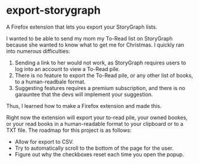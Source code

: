 # export-storygraph
A Firefox extension that lets you export your StoryGraph lists.

I wanted to be able to send my mom my To-Read list on StoryGraph because she wanted to know what to get me for Christmas.
I quickly ran into numerous difficulties:

1. Sending a link to her would not work, as StoryGraph requires users to log into an account to view a To-Read pile.
2. There is no feature to export the To-Read pile, or any other list of books, to a human-readbale format.
3. Suggesting features requires a premium subscription, and there is no garauntee that the devs will implement your suggestion.

Thus, I learned how to make a Firefox extension and made this.

Right now the extension will export your to-read pile, your owned bookes, or your read books in a human-readable format
to your clipboard or to a TXT file. The roadmap for this project is as follows:

- Allow for export to CSV.
- Try to automatically scroll to the bottom of the page for the user.
- Figure out why the checkboxes reset each time you open the popup.
